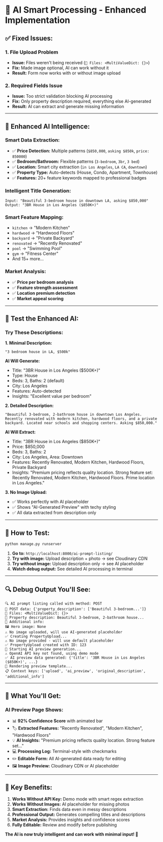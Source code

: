 # 🤖 AI Smart Processing - Enhanced Implementation

## ✅ **Fixed Issues:**

### **1. File Upload Problem** 
- **Issue:** Files weren't being received (`📁 Files: <MultiValueDict: {}>`)
- **Fix:** Made image optional, AI can work without it
- **Result:** Form now works with or without image upload

### **2. Required Fields Issue**
- **Issue:** Too strict validation blocking AI processing
- **Fix:** Only property description required, everything else AI-generated
- **Result:** AI can extract and generate missing information

---

## 🧠 **Enhanced AI Intelligence:**

### **Smart Data Extraction:**
- ✅ **Price Detection:** Multiple patterns (`$850,000`, `asking $850k`, `price: 850000`)
- ✅ **Bedroom/Bathroom:** Flexible patterns (`3-bedroom`, `3br`, `3 bed`)
- ✅ **Location:** Smart city extraction (`in Los Angeles`, `LA CA`, `downtown`)
- ✅ **Property Type:** Auto-detects (House, Condo, Apartment, Townhouse)
- ✅ **Features:** 20+ feature keywords mapped to professional badges

### **Intelligent Title Generation:**
```
Input: "Beautiful 3-bedroom house in downtown LA, asking $850,000"
Output: "3BR House in Los Angeles ($850K+)"
```

### **Smart Feature Mapping:**
- `kitchen` → "Modern Kitchen"
- `hardwood` → "Hardwood Floors" 
- `backyard` → "Private Backyard"
- `renovated` → "Recently Renovated"
- `pool` → "Swimming Pool"
- `gym` → "Fitness Center"
- And 15+ more...

### **Market Analysis:**
- ✅ **Price per bedroom analysis**
- ✅ **Feature strength assessment**
- ✅ **Location premium detection**
- ✅ **Market appeal scoring**

---

## 🎯 **Test the Enhanced AI:**

### **Try These Descriptions:**

**1. Minimal Description:**
```
"3 bedroom house in LA, $500k"
```
**AI Will Generate:**
- Title: "3BR House in Los Angeles ($500K+)"
- Type: House
- Beds: 3, Baths: 2 (default)
- City: Los Angeles
- Features: Auto-detected
- Insights: "Excellent value per bedroom"

**2. Detailed Description:**
```
"Beautiful 3-bedroom, 2-bathroom house in downtown Los Angeles. Recently renovated with modern kitchen, hardwood floors, and a private backyard. Located near schools and shopping centers. Asking $850,000."
```
**AI Will Extract:**
- Title: "3BR House in Los Angeles ($850K+)"
- Price: $850,000
- Beds: 3, Baths: 2
- City: Los Angeles, Area: Downtown
- Features: Recently Renovated, Modern Kitchen, Hardwood Floors, Private Backyard
- Insights: "Premium pricing reflects quality location. Strong feature set: Recently Renovated, Modern Kitchen, Hardwood Floors. Prime location in Los Angeles."

**3. No Image Upload:**
- ✅ Works perfectly with AI placeholder
- ✅ Shows "AI-Generated Preview" with techy styling
- ✅ All data extracted from description only

---

## 🚀 **How to Test:**

```bash
python manage.py runserver
```

1. **Go to:** `http://localhost:8000/ai-prompt-listing/`
2. **Try with image:** Upload description + photo → see Cloudinary CDN
3. **Try without image:** Upload description only → see AI placeholder
4. **Watch debug output:** See detailed AI processing in terminal

---

## 🔍 **Debug Output You'll See:**

```
🔍 AI prompt listing called with method: POST
📝 POST data: {'property_description': ['Beautiful 3-bedroom...']}
📁 Files: <MultiValueDict: {}>
📄 Property description: Beautiful 3-bedroom, 2-bathroom house...
📄 Additional info: 
🖼️ Hero image: None
⚠️ No image uploaded, will use AI-generated placeholder
✅ Creating PropertyUpload...
⚠️ No image provided - will use default placeholder
✅ PropertyUpload created with ID: 123
🤖 Starting AI preview generation...
⚠️ OpenAI API key not found, using demo mode
✅ AI preview data generated: {'title': '3BR House in Los Angeles ($850K+)', ...}
🎯 Rendering preview template...
📋 Context keys: ['upload', 'ai_preview', 'original_description', 'additional_info']
```

---

## 🎉 **What You'll Get:**

### **AI Preview Page Shows:**
- 📊 **92% Confidence Score** with animated bar
- 🏷️ **Extracted Features:** "Recently Renovated", "Modern Kitchen", "Hardwood Floors"
- 💡 **AI Insights:** "Premium pricing reflects quality location. Strong feature set..."
- 💻 **Processing Log:** Terminal-style with checkmarks
- ✏️ **Editable Form:** All AI-generated data ready for editing
- 🖼️ **Image Preview:** Cloudinary CDN or AI placeholder

---

## 🎯 **Key Benefits:**

1. **Works Without API Key:** Demo mode with smart regex extraction
2. **Works Without Images:** AI placeholder for missing photos
3. **Smart Extraction:** Finds data even in messy descriptions
4. **Professional Output:** Generates compelling titles and descriptions
5. **Market Analysis:** Provides insights and confidence scores
6. **Fully Editable:** Review and modify before publishing

**The AI is now truly intelligent and can work with minimal input! 🚀**
